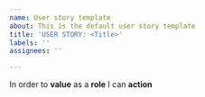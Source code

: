 ```yaml
---
name: User story template
about: This is the default user story template
title: 'USER STORY: <Title>'
labels: ''
assignees: ''

---
```


In order to **value** as a **role** I can **action**

